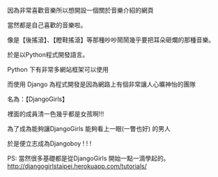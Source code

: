 因為非常喜歡音樂所以想開設一個關於音樂介紹的網頁

當然都是自己喜歡的音樂啦。

像是【後搖滾】、【瞪鞋搖滾】等那種吵吵鬧鬧幾乎要把耳朵砸爛的那種音樂。

於是以Python程式開發語言。

Python 下有非常多網站框架可以使用

而使用 Django 為程式開發是因為網路上有個非常讓人心曠神怡的團隊

名為：【DjangoGirls】

裡面的成員清一色幾乎都是女孩啊!!!

為了成為能夠讓DjangoGirls 能夠看上一眼(一瞥也好) 的男人

於是便立志成為Djangoboy  ! ! ! 

PS: 當然很多基礎都是從DjangoGirls 開始一點一滴學起的。
http://djangogirlstaipei.herokuapp.com/tutorials/
